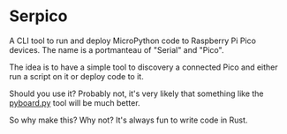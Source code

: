 # Serpico

A CLI tool to run and deploy MicroPython code to Raspberry Pi Pico devices. The
name is a portmanteau of "Serial" and "Pico".

The idea is to have a simple tool to discovery a connected Pico and either run
a script on it or deploy code to it.

Should you use it? Probably not, it's very likely that something like the
[pyboard.py](https://docs.micropython.org/en/latest/reference/pyboard.py.html)
tool will be much better.

So why make this? Why not? It's always fun to write code in Rust.
